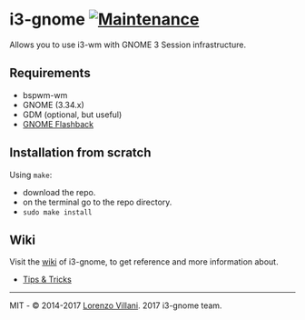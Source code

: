 # i3-gnome [![Maintenance](https://img.shields.io/maintenance/yes/2019.svg)]()

Allows you to use i3-wm with GNOME 3 Session infrastructure.

## Requirements
* bspwm-wm
* GNOME (3.34.x)
* GDM (optional, but useful)
* [GNOME Flashback](https://github.com/i3-gnome/i3-gnome/wiki/Tips-&-Tricks#gnome-flashback)

## Installation from scratch
Using `make`:
* download the repo.
* on the terminal go to the repo directory.
* `sudo make install`

## Wiki
Visit the [wiki](https://github.com/i3-gnome/i3-gnome/wiki) of i3-gnome, to get reference and more information about.
* [Tips & Tricks](https://github.com/i3-gnome/i3-gnome/wiki/Tips-&-Tricks)

---
MIT - © 2014-2017 [Lorenzo Villani](https://github.com/lvillani). 2017 i3-gnome team.
